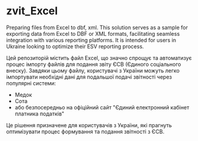 # zvit_Excel
Preparing files from Excel to dbf, xml.
This solution serves as a sample for exporting data from Excel to DBF or XML formats, facilitating seamless integration with various reporting platforms. It is intended for users in Ukraine looking to optimize their ESV reporting process.

Цей репозиторій містить файл Excel, що значно спрощує та автоматизує процес імпорту файлів для подання звіту ЄСВ (Єдиного соціального внеску).
Завдяки цьому файлу, користувачі з України можуть легко імпортувати необхідні дані для подальшої подачі звітності через популярні системи:
- Медок
- Сота
- або безпосередньо на офіційний сайт "Єдиний електронний кабінет платника податків"

Це рішення призначене для користувачів з України, які прагнуть оптимізувати процес формування та подання звітності з ЄСВ.
